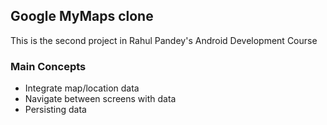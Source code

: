 ## Google MyMaps clone

This is the second project in Rahul Pandey's Android Development Course


### Main Concepts

- Integrate map/location data
- Navigate between screens with data
- Persisting data
